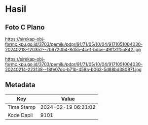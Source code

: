 # Hasil

## Foto C Plano

https://sirekap-obj-formc.kpu.go.id/3703/pemilu/pdpr/91/71/05/10/04/9171051004030-20240218-120352--7b6720b4-8d55-4cef-bdbe-49ff31f5a842.jpg

https://sirekap-obj-formc.kpu.go.id/3703/pemilu/pdpr/91/71/05/10/04/9171051004030-20240214-223138--18fe07dc-b71b-458a-b063-5d88bd38087f.jpg


## Metadata

| Key        | Value               |
| ---------- | ------------------- |
| Time Stamp | 2024-02-19 06:21:02 |
| Kode Dapil | 9101                |



